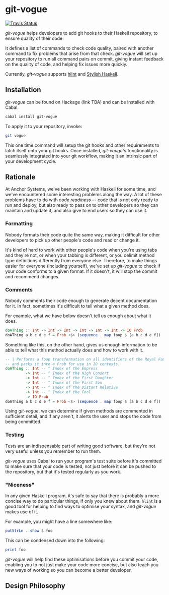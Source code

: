 git-vogue
=========

[![Travis Status](http://img.shields.io/travis/anchor/git-vogue.svg?style=flat)](https://travis-ci.org/anchor/git-vogue)

*git-vogue* helps developers to add git hooks to their Haskell repository, to ensure quality of their code.

It defines a list of commands to check code quality, paired with another command to fix problems that arise from that check. *git-vogue* will set up your repository to run all command pairs on commit, giving instant feedback on the quality of code, and helping fix issues more quickly.

Currently, *git-vogue* supports [hlint][1] and [Stylish Haskell][2].

[1]: http://hackage.haskell.org/package/hlint
[2]: https://hackage.haskell.org/package/stylish-haskell

Installation
------------

*git-vogue* can be found on Hackage (link TBA) and can be installed with Cabal.

```bash
cabal install git-vogue
```

To apply it to your repository, invoke:

```bash
git vogue
```

This one time command will setup the git hooks and other requirements to latch itself onto your git hooks. Once installed, *git-vouge*'s functionality is seamlessly integrated into your git workflow, making it an intrinsic part of your development cycle.

Rationale
---------

At Anchor Systems, we've been working with Haskell for some time, and we've encountered some interesting problems along the way. A lot of these problems have to do with *code readiness* –- code that is not only ready to run and deploy, but also ready to pass on to other developers so they can maintain and update it, and also give to end users so they can use it.

### Formatting

Nobody formats their code quite the same way, making it difficult for other developers to pick up other people's code and read or change it.

It's kind of hard to work with other people's code when you're using tabs and they're not, or when your tabbing is different, or you delimit method type definitions differently from everyone else. Therefore, to make things easier for everyone (including yourself), we've set up *git-vogue* to check if your code conforms to a given format. If it doesn't, it will stop the commit and recommend changes.

### Comments

Nobody comments their code enough to generate decent documentation for it. In fact, sometimes it's difficult to tell what a given method does.  

For example, what we have below doesn't tell us enough about what it does.

```haskell
doAThing :: Int -> Int -> Int -> Int -> Int -> Int -> IO Frob
doAThing a b c d e f = Frob <$> (sequence . map foop $ [a b c d e f])
```

Something like this, on the other hand, gives us enough information to be able to tell what this method actually does and how to work with it.

```haskell
-- | Performs a foop transformation on all identifiers of the Royal Family,
-- and packs it into a Frob for use in IO contexts.
doAThing :: Int -- ^ Index of the Empress
         -> Int -- ^ Index of the High Consort
         -> Int -- ^ Index of the First Daughter
         -> Int -- ^ Index of the First Son
         -> Int -- ^ Index of the Distant Relative
         -> Int -- ^ Index of the Fool
         -> IO Frob
doAThing a b c d e f = Frob <$> (sequence . map foop $ [a b c d e f])
```

Using *git-vogue*, we can determine if given methods are commented in sufficient detail, and if any aren't, it alerts the user and stops the code from being committed.

### Testing

Tests are an indispensable part of writing good software, but they're not very useful unless you remember to run them.

*git-vogue* uses Cabal to run your program's test suite before it's committed to make sure that your code is tested, not just before it can be pushed to the repository, but that it's tested regularly as you work.

### "Niceness"

In any given Haskell program, it's safe to say that there is probably a more concise way to do particular things, if only you knew about them.  `hlint` is a good tool for helping to find ways to optimise your syntax, and *git-vogue* makes use of it.

For example, you might have a line somewhere like:

```haskell
putStrLn . show $ foo
```

This can be condensed down into the following:

```haskell
print foo
```

*git-vogue* will help find these optimisations before you commit your code, enabling you to not just make your code more concise, but also teach you new ways of working so you can become a better developer.

Design Philosophy
-----------------



